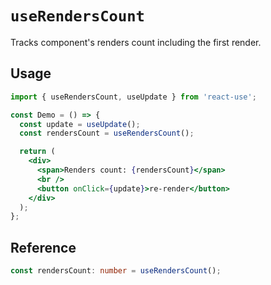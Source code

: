 # `useRendersCount`

Tracks component's renders count including the first render.

## Usage

```jsx
import { useRendersCount, useUpdate } from 'react-use';

const Demo = () => {
  const update = useUpdate();
  const rendersCount = useRendersCount();

  return (
    <div>
      <span>Renders count: {rendersCount}</span>
      <br />
      <button onClick={update}>re-render</button>
    </div>
  );
};
```

## Reference

<!-- eslint-skip -->

```ts
const rendersCount: number = useRendersCount();
```
